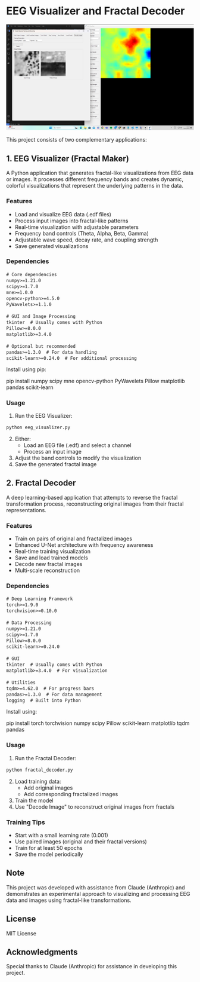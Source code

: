 # EEG Visualizer and Fractal Decoder

![Visualizer Screenshot](visualizer.png)

This project consists of two complementary applications:

## 1. EEG Visualizer (Fractal Maker)

A Python application that generates fractal-like visualizations from EEG data or images. It processes different frequency bands and creates dynamic, colorful visualizations that represent the underlying patterns in the data.

### Features
- Load and visualize EEG data (.edf files)
- Process input images into fractal-like patterns
- Real-time visualization with adjustable parameters
- Frequency band controls (Theta, Alpha, Beta, Gamma)
- Adjustable wave speed, decay rate, and coupling strength
- Save generated visualizations

### Dependencies
```
# Core dependencies
numpy>=1.21.0
scipy>=1.7.0
mne>=1.0.0
opencv-python>=4.5.0
PyWavelets>=1.1.0

# GUI and Image Processing
tkinter  # Usually comes with Python
Pillow>=8.0.0
matplotlib>=3.4.0

# Optional but recommended
pandas>=1.3.0  # For data handling
scikit-learn>=0.24.0  # For additional processing
```

Install using pip: 

pip install numpy scipy mne opencv-python PyWavelets Pillow matplotlib pandas scikit-learn

### Usage
1. Run the EEG Visualizer:
```bash
python eeg_visualizer.py
```
2. Either:
   - Load an EEG file (.edf) and select a channel
   - Process an input image
3. Adjust the band controls to modify the visualization
4. Save the generated fractal image

## 2. Fractal Decoder

A deep learning-based application that attempts to reverse the fractal transformation process, reconstructing original images from their fractal representations.

### Features
- Train on pairs of original and fractalized images
- Enhanced U-Net architecture with frequency awareness
- Real-time training visualization
- Save and load trained models
- Decode new fractal images
- Multi-scale reconstruction

### Dependencies
```
# Deep Learning Framework
torch>=1.9.0
torchvision>=0.10.0

# Data Processing
numpy>=1.21.0
scipy>=1.7.0
Pillow>=8.0.0
scikit-learn>=0.24.0

# GUI
tkinter  # Usually comes with Python
matplotlib>=3.4.0  # For visualization

# Utilities
tqdm>=4.62.0  # For progress bars
pandas>=1.3.0  # For data management
logging  # Built into Python
```

Install using: 

pip install torch torchvision numpy scipy Pillow scikit-learn matplotlib tqdm pandas

### Usage
1. Run the Fractal Decoder:
```bash
python fractal_decoder.py
```
2. Load training data:
   - Add original images
   - Add corresponding fractalized images
3. Train the model
4. Use "Decode Image" to reconstruct original images from fractals

### Training Tips
- Start with a small learning rate (0.001)
- Use paired images (original and their fractal versions)
- Train for at least 50 epochs
- Save the model periodically

## Note

This project was developed with assistance from Claude (Anthropic) and demonstrates an experimental approach to visualizing and processing EEG data and images using fractal-like transformations.

## License

MIT License

## Acknowledgments

Special thanks to Claude (Anthropic) for assistance in developing this project.
